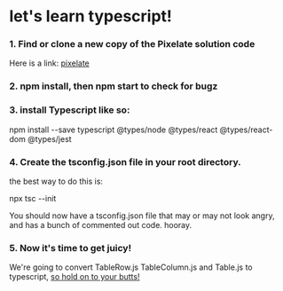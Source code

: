 # let's learn typescript!

### 1. Find or clone a new copy of the Pixelate solution code

  Here is a link: [pixelate](https://github.com/FullstackAcademy/PairExercise.Pixelate.Solution)

### 2. npm install, then npm start to check for bugz

### 3. install Typescript like so: 
    
  npm install --save typescript @types/node @types/react @types/react-dom @types/jest
    
### 4. Create the tsconfig.json file in your root directory. 
    
  the best way to do this is: 
    
  npx tsc --init
    
  You should now have a tsconfig.json file that may or may not look angry, and has a bunch of commented out code. hooray.
    
 ### 5. Now it's time to get juicy! 
 
  We're going to convert TableRow.js TableColumn.js and Table.js to typescript, 
  [so hold on to your butts!](https://www.youtube.com/watch?v=HKK4KmDlj8U)
    
    
    

